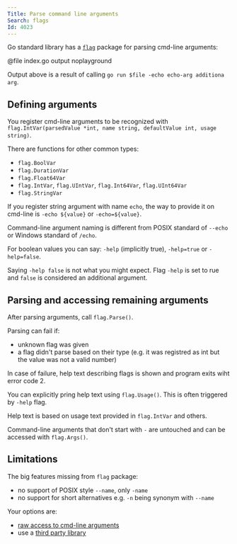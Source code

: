 ```yaml
---
Title: Parse command line arguments
Search: flags
Id: 4023
---
```

Go standard library has a [`flag`](https://golang.org/pkg/flag/) package for parsing cmd-line arguments:

@file index.go output noplayground

Output above is a result of calling `go run $file -echo echo-arg additiona arg`.

## Defining arguments

You register cmd-line arguments to be recognized with `flag.IntVar(parsedValue *int, name string, defaultValue int, usage string)`.

There are functions for other common types:
* `flag.BoolVar`
* `flag.DurationVar`
* `flag.Float64Var`
* `flag.IntVar`, `flag.UIntVar`, `flag.Int64Var`, `flag.UInt64Var`
* `flag.StringVar`

If you register string argument with name `echo`, the way to provide it on cmd-line is `-echo ${value}` or `-echo=${value}`.

Command-line argument naming is different from POSIX standard of `--echo` or Windows standard of `/echo`.

For boolean values you can say: `-help` (implicitly true), `-help=true` or `-help=false`.

Saying `-help false` is not what you might expect. Flag `-help` is set to rue and `false` is considered an additional argument.

## Parsing and accessing remaining arguments

After parsing arguments, call `flag.Parse()`.

Parsing can fail if:
* unknown flag was given
* a flag didn't parse based on their type (e.g. it was registred as int but the value was not a valid number)

In case of failure, help text describing flags is shown and program exits wiht error code 2.

You can explicitly pring help text using `flag.Usage()`. This is often triggered by `-help` flag.

Help text is based on usage text provided in `flag.IntVar` and others.

Command-line arguments that don't start with `-` are untouched and can be accessed with `flag.Args()`.

## Limitations

The big features missing from `flag` package:
* no support of POSIX style `--name`, only `-name`
* no support for short alternatives e.g. `-n` being synonym with `--name`

Your options are:
* [raw access to cmd-line arguments](14047)
* use a [third party library](14046)
